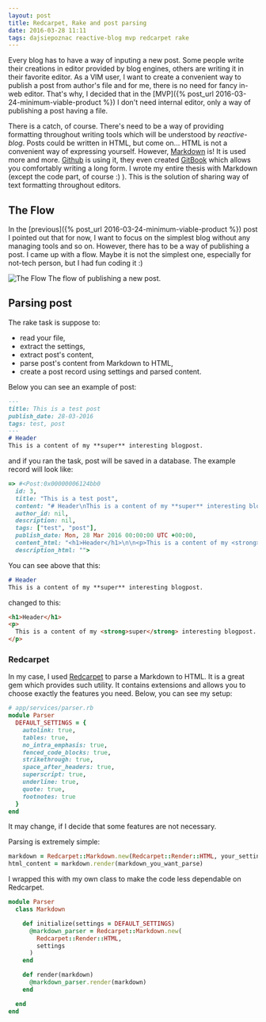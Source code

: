 ```yaml
---
layout: post
title: Redcarpet, Rake and post parsing
date: 2016-03-28 11:11
tags: dajsiepoznac reactive-blog mvp redcarpet rake
---
```


Every blog has to have a way of inputing a new post. Some people write their creations in editor provided by blog engines, others are writing it in their favorite editor. As a VIM user, I want to create a convenient way to publish a post from author's file and for me, there is no need for fancy in-web editor. That's why, I decided that in the [MVP]({% post_url 2016-03-24-minimum-viable-product %}) I don't need internal editor, only a way of publishing a post having a file.

There is a catch, of course. There's need to be a way of providing formatting throughout writing tools which will be understood by *reactive-blog*. Posts could be written in HTML, but come on... HTML is not a convenient way of expressing yourself. However, [Markdown](https://en.wikipedia.org/wiki/Markdown) is! It is used more and more. [Github](https://help.github.com/articles/about-writing-and-formatting-on-github/) is using it, they even created [GitBook](https://www.gitbook.com/) which allows you comfortably writing a long form. I wrote my entire thesis with Markdown (except the code part, of course :) ). This is the solution of sharing way of text formatting throughout editors.

## The Flow
In the [previous]({% post_url 2016-03-24-minimum-viable-product %}) post I pointed out that for now, I want to focus on the simplest blog without any managing tools and so on. However, there has to be a way of publishing a post. I came up with a flow. Maybe it is not the simplest one, especially for not-tech person, but I had fun coding it :)

![The Flow](/images/2016-03-28/flow.png)
<span>The flow of publishing a new post.</span>


## Parsing post
The rake task is suppose to:

* read your file,
* extract the settings,
* extract post's content,
* parse post's content from Markdown to HTML,
* create a post record using settings and parsed content.

Below you can see an example of post:

```markdown
---
title: This is a test post
publish_date: 28-03-2016
tags: test, post
---
# Header
This is a content of my **super** interesting blogpost.
```

and if you ran the task, post will be saved in a database. The example record will look like:

```ruby
=> #<Post:0x00000006124bb0
  id: 3,
  title: "This is a test post",
  content: "# Header\nThis is a content of my **super** interesting blogpost.\n",
  author_id: nil,
  description: nil,
  tags: ["test", "post"],
  publish_date: Mon, 28 Mar 2016 00:00:00 UTC +00:00,
  content_html: "<h1>Header</h1>\n\n<p>This is a content of my <strong>super</strong> interesting blogpost.</p>\n",
  description_html: "">
```

You can see above that this:

```markdown
# Header
This is a content of my **super** interesting blogpost.
```

changed to this:

```html
<h1>Header</h1>
<p>
  This is a content of my <strong>super</strong> interesting blogpost.
</p>
```

### Redcarpet
In my case, I used [Redcarpet](https://github.com/vmg/redcarpet) to parse a Markdown to HTML. It is a great gem which provides such utility. It contains extensions and allows you to choose exactly the features you need. Below, you can see my setup:

```ruby
# app/services/parser.rb
module Parser
  DEFAULT_SETTINGS = {
    autolink: true,
    tables: true,
    no_intra_emphasis: true,
    fenced_code_blocks: true,
    strikethrough: true,
    space_after_headers: true,
    superscript: true,
    underline: true,
    quote: true,
    footnotes: true
  }
end
```

It may change, if I decide that some features are not necessary.

Parsing is extremely simple:

```ruby
markdown = Redcarpet::Markdown.new(Redcarpet::Render::HTML, your_settings)
html_content = markdown.render(markdown_you_want_parse)
```

I wrapped this with my own class to make the code less dependable on Redcarpet.

```ruby
module Parser
  class Markdown

    def initialize(settings = DEFAULT_SETTINGS)
      @markdown_parser = Redcarpet::Markdown.new(
        Redcarpet::Render::HTML,
        settings
      )
    end

    def render(markdown)
      @markdown_parser.render(markdown)
    end

  end
end
```



